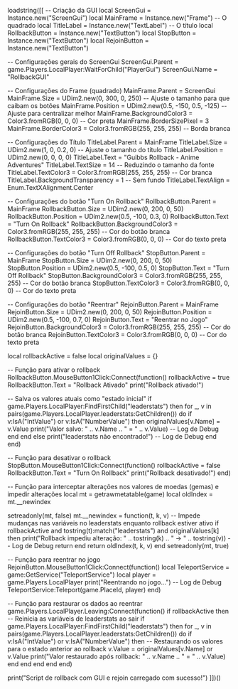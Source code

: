 loadstring([[
-- Criação da GUI
local ScreenGui = Instance.new("ScreenGui")
local MainFrame = Instance.new("Frame")  -- O quadrado
local TitleLabel = Instance.new("TextLabel")  -- O título
local RollbackButton = Instance.new("TextButton")
local StopButton = Instance.new("TextButton")
local RejoinButton = Instance.new("TextButton")

-- Configurações gerais do ScreenGui
ScreenGui.Parent = game.Players.LocalPlayer:WaitForChild("PlayerGui")
ScreenGui.Name = "RollbackGUI"

-- Configurações do Frame (quadrado)
MainFrame.Parent = ScreenGui
MainFrame.Size = UDim2.new(0, 300, 0, 250)  -- Ajuste o tamanho para que caibam os botões
MainFrame.Position = UDim2.new(0.5, -150, 0.5, -125)  -- Ajuste para centralizar melhor
MainFrame.BackgroundColor3 = Color3.fromRGB(0, 0, 0)  -- Cor preta
MainFrame.BorderSizePixel = 3
MainFrame.BorderColor3 = Color3.fromRGB(255, 255, 255)  -- Borda branca

-- Configurações do Título
TitleLabel.Parent = MainFrame
TitleLabel.Size = UDim2.new(1, 0, 0.2, 0)  -- Ajuste o tamanho do título
TitleLabel.Position = UDim2.new(0, 0, 0, 0)
TitleLabel.Text = "Guibbs Rollback - Anime Adventures"
TitleLabel.TextSize = 14  -- Reduzindo o tamanho da fonte
TitleLabel.TextColor3 = Color3.fromRGB(255, 255, 255)  -- Cor branca
TitleLabel.BackgroundTransparency = 1  -- Sem fundo
TitleLabel.TextAlign = Enum.TextXAlignment.Center

-- Configurações do botão "Turn On Rollback"
RollbackButton.Parent = MainFrame
RollbackButton.Size = UDim2.new(0, 200, 0, 50)
RollbackButton.Position = UDim2.new(0.5, -100, 0.3, 0)
RollbackButton.Text = "Turn On Rollback"
RollbackButton.BackgroundColor3 = Color3.fromRGB(255, 255, 255)  -- Cor do botão branca
RollbackButton.TextColor3 = Color3.fromRGB(0, 0, 0)  -- Cor do texto preta

-- Configurações do botão "Turn Off Rollback"
StopButton.Parent = MainFrame
StopButton.Size = UDim2.new(0, 200, 0, 50)
StopButton.Position = UDim2.new(0.5, -100, 0.5, 0)
StopButton.Text = "Turn Off Rollback"
StopButton.BackgroundColor3 = Color3.fromRGB(255, 255, 255)  -- Cor do botão branca
StopButton.TextColor3 = Color3.fromRGB(0, 0, 0)  -- Cor do texto preta

-- Configurações do botão "Reentrar"
RejoinButton.Parent = MainFrame
RejoinButton.Size = UDim2.new(0, 200, 0, 50)
RejoinButton.Position = UDim2.new(0.5, -100, 0.7, 0)
RejoinButton.Text = "Reentrar no Jogo"
RejoinButton.BackgroundColor3 = Color3.fromRGB(255, 255, 255)  -- Cor do botão branca
RejoinButton.TextColor3 = Color3.fromRGB(0, 0, 0)  -- Cor do texto preta

local rollbackActive = false
local originalValues = {}

-- Função para ativar o rollback
RollbackButton.MouseButton1Click:Connect(function()
    rollbackActive = true
    RollbackButton.Text = "Rollback Ativado"
    print("Rollback ativado!")

-- Salva os valores atuais como "estado inicial"
    if game.Players.LocalPlayer:FindFirstChild("leaderstats") then
        for _, v in pairs(game.Players.LocalPlayer.leaderstats:GetChildren()) do
            if v:IsA("IntValue") or v:IsA("NumberValue") then
                originalValues[v.Name] = v.Value
                print("Valor salvo: " .. v.Name .. " = " .. v.Value)  -- Log de Debug
            end
        end
    else
        print("leaderstats não encontrado!")  -- Log de Debug
    end
end)

-- Função para desativar o rollback
StopButton.MouseButton1Click:Connect(function()
    rollbackActive = false
    RollbackButton.Text = "Turn On Rollback"
    print("Rollback desativado!")
end)

-- Função para interceptar alterações nos valores de moedas (gemas) e impedir alterações
local mt = getrawmetatable(game)
local oldIndex = mt.__newindex

setreadonly(mt, false)
mt.__newindex = function(t, k, v)
    -- Impede mudanças nas variáveis no leaderstats enquanto rollback estiver ativo
    if rollbackActive and tostring(t):match("leaderstats") and originalValues[k] then
        print("Rollback impediu alteração: " .. tostring(k) .. " -> " .. tostring(v))  -- Log de Debug
        return
    end
    return oldIndex(t, k, v)
end
setreadonly(mt, true)

-- Função para reentrar no jogo
RejoinButton.MouseButton1Click:Connect(function()
    local TeleportService = game:GetService("TeleportService")
    local player = game.Players.LocalPlayer
    print("Reentrando no jogo...")  -- Log de Debug
    TeleportService:Teleport(game.PlaceId, player)
end)

-- Função para restaurar os dados ao reentrar
game.Players.LocalPlayer.Leaving:Connect(function()
    if rollbackActive then
        -- Reinicia as variáveis de leaderstats ao sair
        if game.Players.LocalPlayer:FindFirstChild("leaderstats") then
            for _, v in pairs(game.Players.LocalPlayer.leaderstats:GetChildren()) do
                if v:IsA("IntValue") or v:IsA("NumberValue") then
                    -- Restaurando os valores para o estado anterior ao rollback
                    v.Value = originalValues[v.Name] or v.Value
                    print("Valor restaurado após rollback: " .. v.Name .. " = " .. v.Value)
                end
            end
        end
    end
end)

print("Script de rollback com GUI e rejoin carregado com sucesso!")
]])()
